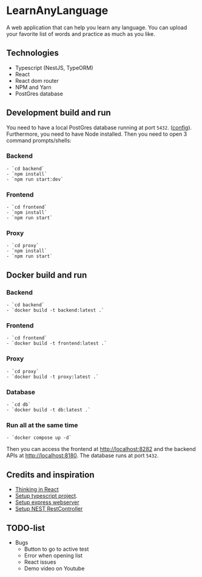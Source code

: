 # LearnAnyLanguage
A web application that can help you learn any language. You can upload your favorite list of words and practice as much as you like.

## Technologies
- Typescript (NestJS, TypeORM)
- React 
- React dom router
- NPM and Yarn
- PostGres database

## Development build and run
You need to have a local PostGres database running at port `5432`. ([config](backend/src/orm.config.ts)). Furthermore, you need to have Node installed. Then you need to open 3 command prompts/shells:

### Backend
    - `cd backend`
    - `npm install`
    - `npm run start:dev`

### Frontend
    - `cd frontend`
    - `npm install`
    - `npm run start`

### Proxy
    - `cd proxy`
    - `npm install`
    - `npm run start`

## Docker build and run

### Backend
    - `cd backend`
    - `docker build -t backend:latest .`


### Frontend
    - `cd frontend`
    - `docker build -t frontend:latest .`

### Proxy
    - `cd proxy`
    - `docker build -t proxy:latest .`

### Database 
    - `cd db`
    - `docker build -t db:latest .`

### Run all at the same time
    - `docker compose up -d`

Then you can access the frontend at [http://localhost:8282](http://localhost:8282) and the backend APIs at [http://localhost:8180](http://localhost:8180). The database runs at port `5432`.


## Credits and inspiration
- [Thinking in React](https://reactjs.org/docs/thinking-in-react.html)
- [Setup typescript project](https://khalilstemmler.com/blogs/typescript/node-starter-project/).
- [Setup express webserver](https://www.digitalocean.com/community/tutorials/setting-up-a-node-project-with-typescript)
- [Setup NEST RestController](https://github.com/nestjsx/crud/wiki/Controllers#getting-started)


## TODO-list
- Bugs 
    * Button to go to active test 
    * Error when opening list
    * React issues
    * Demo video on Youtube




